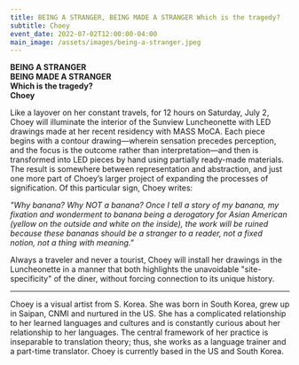 ```yaml
---
title: BEING A STRANGER, BEING MADE A STRANGER Which is the tragedy?
subtitle: Choey
event_date: 2022-07-02T12:00:00-04:00
main_image: /assets/images/being-a-stranger.jpeg
---
```


__BEING A STRANGER__<br>
__BEING MADE A STRANGER__<br>
__Which is the tragedy?__<br>
__Choey__

Like a layover on her constant travels, for 12 hours on Saturday, July 2, Choey
will illuminate the interior of the Sunview Luncheonette with LED drawings made
at her recent residency with MASS MoCA. Each piece begins with a contour
drawing—wherein sensation precedes perception, and the focus is the outcome
rather than interpretation—and then is transformed into LED pieces by hand
using partially ready-made materials. The result is somewhere between
representation and abstraction, and just one more part of Choey’s larger
project of expanding the processes of signification. Of this particular sign,
Choey writes:

_"Why banana?  Why NOT a banana? Once I tell a story of my banana, my fixation
and wonderment to banana being a derogatory for Asian American (yellow on the
outside and white on the inside), the work will be ruined because these bananas
should be a stranger to a reader, not a fixed notion, not a thing with
meaning."_

Always a traveler and never a tourist, Choey will install her drawings in the
Luncheonette in a manner that both highlights the unavoidable
"site-specificity" of the diner, without forcing connection to its unique
history.

-------------

Choey is a visual artist from S. Korea. She was born in South Korea, grew up in
Saipan, CNMI and nurtured in the US. She has a complicated relationship to her
learned languages and cultures and is constantly curious about her relationship
to her languages. The central framework of her practice is inseparable to
translation theory; thus, she works as a language trainer and a part-time
translator. Choey is currently based in the US and South Korea.
